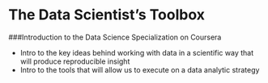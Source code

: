 The Data Scientist’s Toolbox
===============

###Introduction to the Data Science Specialization on Coursera
- Intro to the key ideas behind working with data in a scientific way that will produce reproducible insight
- Intro to the tools that will allow us to execute on a data analytic strategy

